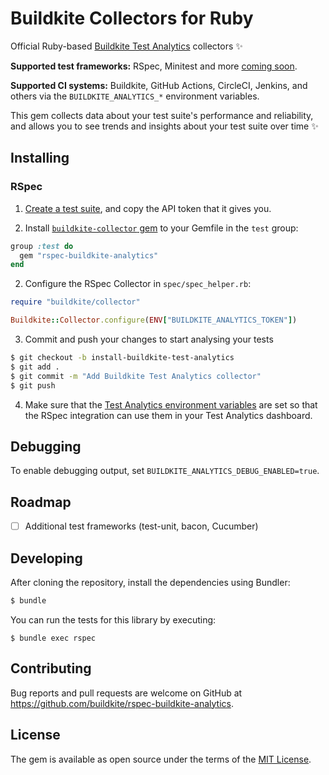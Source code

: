 # Buildkite Collectors for Ruby

Official Ruby-based [Buildkite Test Analytics](https://buildkite.com/test-analytics) collectors ✨


**Supported test frameworks:** RSpec, Minitest and more [coming soon](#roadmap).

**Supported CI systems:** Buildkite, GitHub Actions, CircleCI, Jenkins, and others via the `BUILDKITE_ANALYTICS_*` environment variables.

This gem collects data about your test suite's performance and reliability, and allows you to see trends and insights about your test suite over time ✨

## Installing

### RSpec

1) [Create a test suite](https://buildkite.com/docs/test-analytics), and copy the API token that it gives you.

1) Install [`buildkite-collector` gem](https://rubygems.org/gems/buildkite-collector) to your Gemfile in the `test` group:

```ruby
group :test do
  gem "rspec-buildkite-analytics"
end
```

2) Configure the RSpec Collector in `spec/spec_helper.rb`:

```ruby
require "buildkite/collector"

Buildkite::Collector.configure(ENV["BUILDKITE_ANALYTICS_TOKEN"])
```

3) Commit and push your changes to start analysing your tests

```sh
$ git checkout -b install-buildkite-test-analytics
$ git add .
$ git commit -m "Add Buildkite Test Analytics collector"
$ git push
```

4) Make sure that the [Test Analytics environment variables](https://buildkite.com/docs/test-analytics/integrations#integrating-with-rspec-environment-variables) are set so that the RSpec integration can use them in your Test Analytics dashboard.

## Debugging

To enable debugging output, set `BUILDKITE_ANALYTICS_DEBUG_ENABLED=true`.

## Roadmap

- [ ] Additional test frameworks (test-unit, bacon, Cucumber)

## Developing

After cloning the repository, install the dependencies using Bundler:

```sh
$ bundle
```

You can run the tests for this library by executing:

```
$ bundle exec rspec
```

## Contributing

Bug reports and pull requests are welcome on GitHub at https://github.com/buildkite/rspec-buildkite-analytics.

## License

The gem is available as open source under the terms of the [MIT License](https://opensource.org/licenses/MIT).
